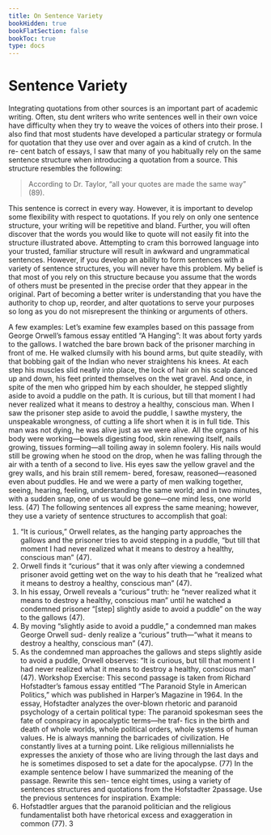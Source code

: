 ```yaml
---
title: On Sentence Variety
bookHidden: true
bookFlatSection: false
bookToc: true
type: docs
---
```


# Sentence Variety

Integrating quotations from other sources is an important part of academic writing. Often, stu dent writers who write sentences well in their own voice have difficulty when they try to weave
the voices of others into their prose. I also find that most students have developed a particular
strategy or formula for quotation that they use over and over again as a kind of crutch. In the re-
cent batch of essays, I saw that many of you habitually rely on the same sentence structure when
introducing a quotation from a source. This structure resembles the following:

>According to Dr. Taylor, “all your quotes are made the same way” (89).

This sentence is correct in every way. However, it is important to develop some flexibility with respect to quotations. If you rely on only one sentence structure, your writing will
be repetitive and bland. Further, you will often discover that the words you would like to quote will
not easily fit into the structure illustrated above. Attempting to cram this borrowed language into
your trusted, familiar structure will result in awkward and ungrammatical sentences. However,
if you develop an ability to form sentences with a variety of sentence structures, you will never
have this problem. My belief is that most of you rely on this structure because you assume that
the words of others must be presented in the precise order that they appear in the original. Part
of becoming a better writer is understanding that you have the authority to chop up, reorder,
and alter quotations to serve your purposes so long as you do not misrepresent the thinking or
arguments of others.

A few examples:
Let’s examine few examples based on this passage from George Orwell’s famous essay entitled “A
Hanging”:
It was about forty yards to the gallows. I watched the bare brown back of the prisoner
marching in front of me. He walked clumsily with his bound arms, but quite steadily,
with that bobbing gait of the Indian who never straightens his knees. At each step his
muscles slid neatly into place, the lock of hair on his scalp danced up and down, his
feet printed themselves on the wet gravel. And once, in spite of the men who gripped
him by each shoulder, he stepped slightly aside to avoid a puddle on the path.
It is curious, but till that moment I had never realized what it means to destroy a
healthy, conscious man. When I saw the prisoner step aside to avoid the puddle, I sawthe mystery, the unspeakable wrongness, of cutting a life short when it is in full tide.
This man was not dying, he was alive just as we were alive. All the organs of his body
were working—bowels digesting food, skin renewing itself, nails growing, tissues
forming—all toiling away in solemn foolery. His nails would still be growing when
he stood on the drop, when he was falling through the air with a tenth of a second
to live. His eyes saw the yellow gravel and the grey walls, and his brain still remem-
bered, foresaw, reasoned—reasoned even about puddles. He and we were a party of
men walking together, seeing, hearing, feeling, understanding the same world; and
in two minutes, with a sudden snap, one of us would be gone—one mind less, one
world less. (47)
The following sentences all express the same meaning; however, they use a variety of sentence
structures to accomplish that goal:
1. “It is curious,” Orwell relates, as the hanging party approaches the gallows and the prisoner
tries to avoid stepping in a puddle, “but till that moment I had never realized what it means
to destroy a healthy, conscious man” (47).
2. Orwell finds it “curious” that it was only after viewing a condemned prisoner avoid getting
wet on the way to his death that he “realized what it means to destroy a healthy, conscious
man” (47).
3. In his essay, Orwell reveals a “curious” truth: he “never realized what it means to destroy
a healthy, conscious man” until he watched a condemned prisoner “[step] slightly aside to
avoid a puddle” on the way to the gallows (47).
4. By moving “slightly aside to avoid a puddle,” a condemned man makes George Orwell sud-
denly realize a “curious” truth—“what it means to destroy a healthy, conscious man” (47).
5. As the condemned man approaches the gallows and steps slightly aside to avoid a puddle,
Orwell observes: “It is curious, but till that moment I had never realized what it means to
destroy a healthy, conscious man” (47).
Workshop Exercise:
This second passage is taken from Richard Hofstadter’s famous essay entitled “The Paranoid Style
in American Politics,” which was published in Harper’s Magazine in 1964. In the essay, Hofstadter
analyzes the over-blown rhetoric and paranoid psychology of a certain political type:
The paranoid spokesman sees the fate of conspiracy in apocalyptic terms—he traf-
fics in the birth and death of whole worlds, whole political orders, whole systems of
human values. He is always manning the barricades of civilization. He constantly
lives at a turning point. Like religious millennialists he expresses the anxiety of those
who are living through the last days and he is sometimes disposed to set a date for the
apocalypse. (77)
In the example sentence below I have summarized the meaning of the passage. Rewrite this sen-
tence eight times, using a variety of sentences structures and quotations from the Hofstadter
2passage. Use the previous sentences for inspiration.
Example:
1. Hofstadtler argues that the paranoid politician and the religious fundamentalist both have
rhetorical excess and exaggeration in common (77).
3
